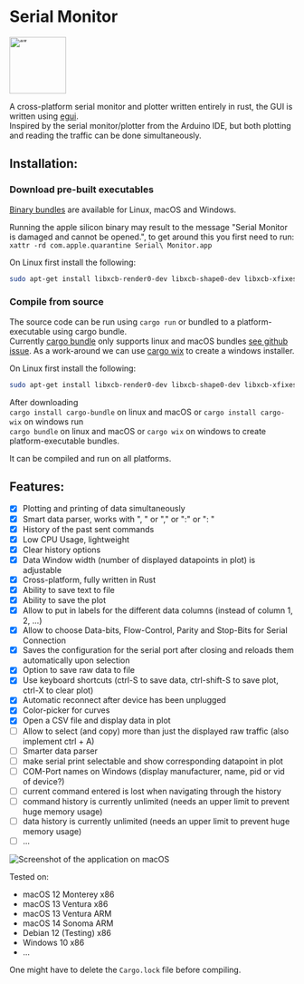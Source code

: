 # Serial Monitor

<a href="https://github.com/hacknus/serial-monitor-rust/releases"><img src="icons/icon.png" alt=“” width="100" height="100"> </img> </a>

A cross-platform serial monitor and plotter written entirely in rust, the GUI is written
using [egui](https://github.com/emilk/egui).  
Inspired by the serial monitor/plotter from the Arduino IDE, but both plotting and reading the traffic can be done
simultaneously.

## Installation:

### Download pre-built executables

[Binary bundles](https://github.com/hacknus/serial-monitor-rust/releases) are available for Linux, macOS and Windows.

Running the apple silicon binary may result to the message "Serial Monitor is damaged and cannot be opened.", to get
around this you first need to run:  
`xattr -rd com.apple.quarantine Serial\ Monitor.app`

On Linux first install the following:

```sh
sudo apt-get install libxcb-render0-dev libxcb-shape0-dev libxcb-xfixes0-dev libxkbcommon-dev libssl-dev
```

### Compile from source

The source code can be run using ```cargo run``` or bundled to a platform-executable using cargo bundle.  
Currently [cargo bundle](https://github.com/burtonageo/cargo-bundle) only supports linux and macOS
bundles [see github issue](https://github.com/burtonageo/cargo-bundle/issues/77).
As a work-around we can use [cargo wix](https://github.com/volks73/cargo-wix) to create a windows installer.

On Linux first install the following:

```sh
sudo apt-get install libxcb-render0-dev libxcb-shape0-dev libxcb-xfixes0-dev libxkbcommon-dev libssl-dev
```

After downloading  
```cargo install cargo-bundle``` on linux and macOS or ```cargo install cargo-wix``` on windows
run  
```cargo bundle``` on linux and macOS or ```cargo wix``` on windows to create platform-executable bundles.

It can be compiled and run on all platforms.

## Features:

- [X] Plotting and printing of data simultaneously
- [X] Smart data parser, works with ", " or "," or ":" or ": "
- [X] History of the past sent commands
- [X] Low CPU Usage, lightweight
- [X] Clear history options
- [X] Data Window width (number of displayed datapoints in plot) is adjustable
- [X] Cross-platform, fully written in Rust
- [X] Ability to save text to file
- [X] Ability to save the plot
- [X] Allow to put in labels for the different data columns (instead of column 1, 2, ...)
- [X] Allow to choose Data-bits, Flow-Control, Parity and Stop-Bits for Serial Connection
- [X] Saves the configuration for the serial port after closing and reloads them automatically upon selection
- [X] Option to save raw data to file
- [X] Use keyboard shortcuts (ctrl-S to save data, ctrl-shift-S to save plot, ctrl-X to clear plot)
- [X] Automatic reconnect after device has been unplugged
- [X] Color-picker for curves
- [X] Open a CSV file and display data in plot
- [ ] Allow to select (and copy) more than just the displayed raw traffic (also implement ctrl + A)
- [ ] Smarter data parser
- [ ] make serial print selectable and show corresponding datapoint in plot
- [ ] COM-Port names on Windows (display manufacturer, name, pid or vid of device?)
- [ ] current command entered is lost when navigating through the history
- [ ] command history is currently unlimited (needs an upper limit to prevent huge memory usage)
- [ ] data history is currently unlimited (needs an upper limit to prevent huge memory usage)
- [ ] ...

![Screenshot of the application on macOS](screenshot.png)

Tested on:

- macOS 12 Monterey x86
- macOS 13 Ventura x86
- macOS 13 Ventura ARM
- macOS 14 Sonoma ARM
- Debian 12 (Testing) x86
- Windows 10 x86
- ...

One might have to delete the ```Cargo.lock``` file before compiling.  
